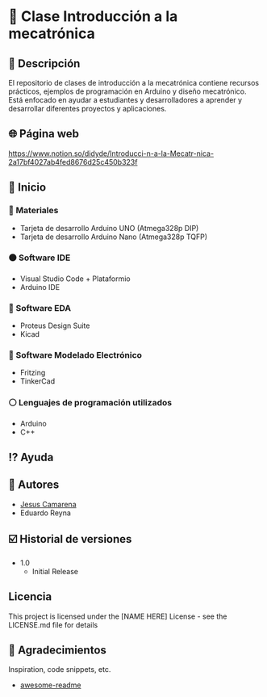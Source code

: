 # :closed_book: Clase Introducción a la mecatrónica

## :large_blue_diamond: Descripción
El repositorio de clases de introducción a la mecatrónica contiene recursos prácticos, ejemplos de programación en Arduino y diseño mecatrónico. Está enfocado en ayudar a estudiantes y desarrolladores a aprender y desarrollar diferentes proyectos y aplicaciones.

## :globe_with_meridians: Página web
https://www.notion.so/didyde/Introducci-n-a-la-Mecatr-nica-2a17bf4027ab4fed8676d25c450b323f

## :large_orange_diamond: Inicio

### :electric_plug: Materiales
* Tarjeta de desarrollo Arduino UNO  (Atmega328p DIP)
* Tarjeta de desarrollo Arduino Nano (Atmega328p TQFP)

### :black_circle: Software IDE
* Visual Studio Code + Plataformio
* Arduino IDE

### :large_blue_circle: Software EDA
* Proteus Design Suite
* Kicad

### :red_circle: Software Modelado Electrónico
* Fritzing
* TinkerCad

### :white_circle: Lenguajes de programación utilizados
* Arduino
* C++

## :interrobang: Ayuda

## :busts_in_silhouette: Autores
* [Jesus Camarena](https://www.notion.so/didyde/Profesor-universitario-Dise-ador-de-hardware-para-sistemas-embebidos-81703493db3c44c4a75b49b2d536ea19)
* Eduardo Reyna

## :ballot_box_with_check: Historial de versiones
* 1.0
    * Initial Release

## Licencia

This project is licensed under the [NAME HERE] License - see the LICENSE.md file for details

## :speech_balloon: Agradecimientos

Inspiration, code snippets, etc.
* [awesome-readme](https://github.com/matiassingers/awesome-readme)
